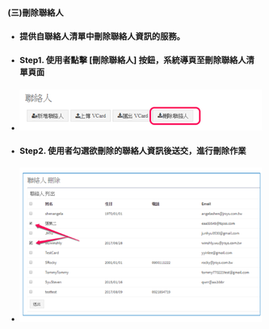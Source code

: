 ### \(三\)刪除聯絡人

* ### 提供自聯絡人清單中刪除聯絡人資訊的服務。
* ### Step1. 使用者點擊 \[刪除聯絡人\] 按鈕，系統導頁至刪除聯絡人清單頁面
* ### ![](/assets/del_contact0.png)

* ### Step2. 使用者勾選欲刪除的聯絡人資訊後送交，進行刪除作業
* ### ![](/assets/del_contact.png)



